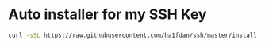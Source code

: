 # Auto installer for my SSH Key

```bash
curl -sSL https://raw.githubusercontent.com/ha1fdan/ssh/master/install.sh | bash
```

